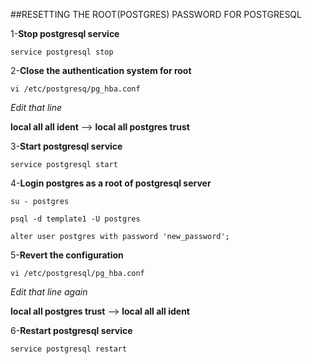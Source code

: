 ##RESETTING THE ROOT(POSTGRES) PASSWORD FOR POSTGRESQL

1-**Stop postgresql service**
```
service postgresql stop
```
2-**Close the authentication system for root**
```
vi /etc/postgresq/pg_hba.conf
```
*Edit that line*

**local all all ident** --> **local all postgres trust**

3-**Start postgresql service**
```
service postgresql start
```

4-**Login postgres as a root of postgresql server**
```
su - postgres
```
```
psql -d template1 -U postgres
```
```
alter user postgres with password 'new_password';
```

5-**Revert the configuration**

```
vi /etc/postgresql/pg_hba.conf
```

*Edit that line again*

**local all postgres trust** --> **local all all ident**

6-**Restart postgresql service**

```
service postgresql restart
```


